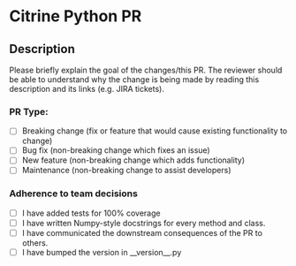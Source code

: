 # Citrine Python PR

## Description 
Please briefly explain the goal of the changes/this PR.
The reviewer should be able to understand why the change is being made by reading this description
and its links (e.g. JIRA tickets).

### PR Type:
- [ ] Breaking change (fix or feature that would cause existing functionality to change)
- [ ] Bug fix (non-breaking change which fixes an issue)
- [ ] New feature (non-breaking change which adds functionality)
- [ ] Maintenance (non-breaking change to assist developers)

### Adherence to team decisions
- [ ] I have added tests for 100% coverage
- [ ] I have written Numpy-style docstrings for every method and class.
- [ ] I have communicated the downstream consequences of the PR to others.
- [ ] I have bumped the version in __version\__.py
